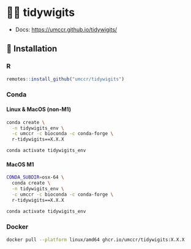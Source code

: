 

<!-- README.md is generated from README.qmd. Please edit that file -->

# 🧬✨ tidywigits

- Docs: <https://umccr.github.io/tidywigits/>

## 🍕 Installation

### R

``` r
remotes::install_github("umccr/tidywigits")
```

### Conda

#### Linux & MacOS (non-M1)

``` bash
conda create \
  -n tidywigits_env \
  -c umccr -c bioconda -c conda-forge \
  r-tidywigits==X.X.X

conda activate tidywigits_env
```

#### MacOS M1

``` bash
CONDA_SUBDIR=osx-64 \
  conda create \
  -n tidywigits_env \
  -c umccr -c bioconda -c conda-forge \
  r-tidywigits==X.X.X

conda activate tidywigits_env
```

### Docker

``` bash
docker pull --platform linux/amd64 ghcr.io/umccr/tidywigits:X.X.X
```

